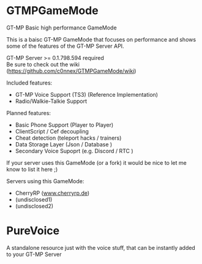 # GTMPGameMode
GT-MP Basic high performance GameMode

This is a baisc GT-MP GameMode that focuses on performance and shows some of the features of the GT-MP Server API.

GT-MP Server >= 0.1.798.594 required  
Be sure to check out the wiki (https://github.com/c0nnex/GTMPGameMode/wiki)

Included features:

* GT-MP Voice Support (TS3) (Reference Implementation)
* Radio/Walkie-Talkie Support


Planned features:

* Basic Phone Support (Player to Player)
* ClientScript / Cef decoupling
* Cheat detection (teleport hacks / trainers)
* Data Storage Layer (Json / Database )
* Secondary Voice Supoprt (e.g. Discord / RTC )

If your server uses this GameMode (or a fork) it would be nice to let me know to list it here ;)

Servers using this GameMode:
* CherryRP (www.cherryrp.de)
* (undisclosed1)
* (undisclosed2)

# PureVoice

A standalone resource just with the voice stuff, that can be instantly added to your GT-MP Server

